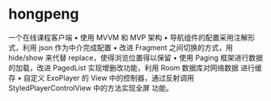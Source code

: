 # hongpeng
一个在线课程客户端
• 使用 MVVM 和 MVP 架构
• 导航组件的配置采用注解形式，利用 json 作为中介完成配置
• 改进 Fragment 之间切换的方式，用 hide/show 来代替 replace，使得浏览位置得以保留
• 使用 Paging 框架进行数据的加载，改进 PagedList 实现增删改功能，利用 Room 数据库对网络数据
进行缓存
• 自定义 ExoPlayer 的 View 中的控制器，通过反射调用 StyledPlayerControlView 中的方法实现全屏
功能。
